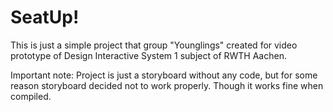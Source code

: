 # SeatUp!

This is just a simple project that group "Younglings" created for video prototype of Design Interactive System 1 subject of RWTH Aachen.

Important note: Project is just a storyboard without any code, but for some reason storyboard decided not to work properly. Though it works fine when compiled. 
